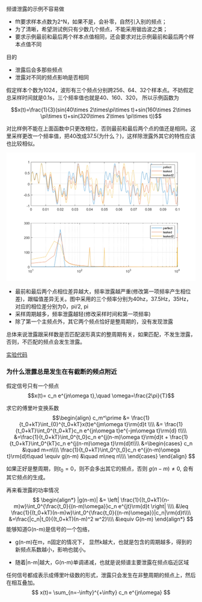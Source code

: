 频谱泄露的示例不容易做
- fft要求样本点数为2^N，如果不是，会补零，自然引入别的频点；
- 为了清晰，希望测试例只有少数几个频点，不能采用锯齿波之类；
- 要求示例最前和最后两个样本点值相同，还会要求对比示例最前和最后两个样本点值不同

目的
- 泄露后会多那些频点
- 泄露对不同的频点影响是否相同

假定样本个数为1024，波形有三个频点分别跨256、64、32个样本点。不妨假定总采样时间就是0.1s，三个频率值也就是40、160、320，
所以示例函数为 

$$x(t)=\frac{1}{3}(sin(40\times 2\times\pi\times t)+sin(160\times 2\times \pi\times t)+sin(320\times 2\times \pi\times t))$$

对比样例不能在上面函数中只更改相位，否则最前和最后两个点的值还是相同。这里采样更改一个频率值，把40改成37.5(为什么？)，这样除泄露外其它的特性应该也比较相似。

![频率泄露](spectrum_leakage.png)

- 最前和最后两个点相位差异越大，频率泄露越严重(修改第一项频率产生相位差)，跟幅值差异无关。图中采用的三个频率分别为40hz，37.5Hz，35Hz，对应的相位差分别为0，pi/2, pi
- 采样周期越多，频率泄露越轻(修改采样时间和第一项频率)
- 除了第一个主频点外，其它两个频点恰好是整周期的，没有发现泄露

总体来说泄露跟采样数是否匹配波形真实的整周期有关，如果匹配，不发生泄露，否则，不匹配的频点会发生泄露。

 [实验代码](spectrum_leakage.m)



### 为什么泄露总是发生在有截断的频点附近

假定信号只有一个频点
$$x(t)= c_n e^{jn\omega t},\quad \omega=\frac{2\pi}{T}$$

求它的傅里叶变换系数
$$\begin{align}
c_m^\prime &= \frac{1}{t_0+kT}\int_{0}^{t_0+kT}x(t)e^{jm\omega t}\rm{d}t \\\\
&= \frac{1}{t_0+kT}\int_0^{t_0+kT}c_n e^{jn\omega t}e^{-jm\omega t}\rm{d} t\\\\
&=\frac{1}{t_0+kT}\int_0^{t_0}c_n e^{j(n-m)\omega t}\rm{d}t + \frac{1}{t_0+kT}\int_0^{kT}c_n e^{j(n-m)\omega t}\rm{d}t\\\\
&=\begin{cases}
c_n &\quad m=n\\\\
\frac{1}{t_0+kT}\int_0^{t_0}c_n e^{j(n-m)\omega t}\rm{d}t\quad \equiv g(n-m) &\quad m\neq n\\\\
\end{cases}
\end{align}
$$

如果正好是整周期，则$t_0=0$，则不会多出其它的频点，否则 $g(n-m)\neq 0$, 会有其它频点的生成。

再来看泄露的功率情况
$$
\begin{align*}
|g(n-m)| &= \left| \frac{1}{(t_0+kT)(n-m)w}\int_0^{\frac{t_0}{(n-m)\omega}}c_n e^{jt}\rm{d}t \right| \\\\
&\leq \frac{1}{(t_0+kT)(n-m)w}\int_0^{\frac{t_0}{(n-m)\omega}}|c_n|\rm{d}t\\\\
&=\frac{|c_n|t_0}{(t_0+kT)(n-m)^2 w^2}\\\\
&\equiv G(n-m)
\end{align*}
$$
能够知道G(n-m)是信号的一个包络，

- g(n-m)在m，n固定的情况下， 显然k越大，也就是包含的周期越多，得到的新频点系数越小，影响也就小。

- 随着|n-m|越大，G(n-m)单调递减，也就是说频谱主要泄露在频点临近区域



任何信号都成表示成傅里叶级数的形式，泄露只会发生在非整周期的频点上，然后在相互叠加。
$$
x(t)= \sum_{n=-\infty}^{+\infty} c_n e^{jn\omega}
$$
